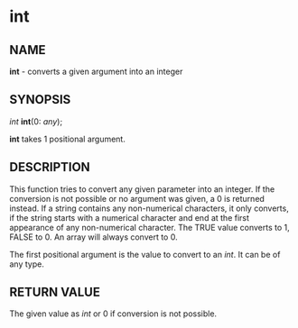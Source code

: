 # int

## NAME

**int** - converts a given argument into an integer

## SYNOPSIS

*int* **int**(0: *any*);

**int** takes 1 positional argument.

## DESCRIPTION

This function tries to convert any given parameter into an integer. If the conversion is not possible or no argument was given, a 0 is returned instead. If a string contains any non-numerical characters, it only converts, if the string starts with a numerical character and end at the first appearance of any non-numerical character. The TRUE value converts to 1, FALSE to 0. An array will always convert to 0.

The first positional argument is the value to convert to an *int*. It can be of any type.

## RETURN VALUE

The given value as *int* or 0 if conversion is not possible.
